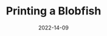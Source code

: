 ---
layout: post 
title: "Printing a Blobfish" 
date: 2022-14-09
categories: Printing
tiktokId: 7164140679826984238
---